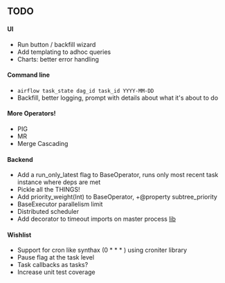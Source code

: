 TODO
-----
#### UI
* Run button / backfill wizard
* Add templating to adhoc queries
* Charts: better error handling

#### Command line
* `airflow task_state dag_id task_id YYYY-MM-DD`
* Backfill, better logging, prompt with details about what it's about to do

#### More Operators!
* PIG
* MR
* Merge Cascading

#### Backend
* Add a run_only_latest flag to BaseOperator, runs only most recent task instance where deps are met
* Pickle all the THINGS!
* Add priority_weight(Int) to BaseOperator, +@property subtree_priority
* BaseExecutor parallelism limit
* Distributed scheduler
* Add decorator to timeout imports on master process [lib](https://github.com/pnpnpn/timeout-decorator)

#### Wishlist
* Support for cron like synthax (0 * * * ) using croniter library
* Pause flag at the task level
* Task callbacks as tasks?
* Increase unit test coverage
